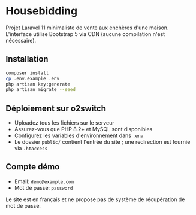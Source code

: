 # Housebidding

Projet Laravel 11 minimaliste de vente aux enchères d'une maison.
L'interface utilise Bootstrap 5 via CDN (aucune compilation n'est nécessaire).

## Installation

```bash
composer install
cp .env.example .env
php artisan key:generate
php artisan migrate --seed
```

## Déploiement sur o2switch

- Uploadez tous les fichiers sur le serveur
- Assurez-vous que PHP 8.2+ et MySQL sont disponibles
- Configurez les variables d'environnement dans `.env`
- Le dossier `public/` contient l'entrée du site ; une redirection est fournie via `.htaccess`

## Compte démo

- Email: `demo@example.com`
- Mot de passe: `password`

Le site est en français et ne propose pas de système de récupération de mot de passe.

